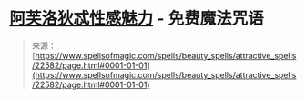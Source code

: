 <!--yml

category: 未分类

date: 2024-06-12 19:06:56

-->

# [阿芙洛狄忒性感魅力](https://www.spellsofmagic.com/spells/beauty_spells/attractive_spells/22582/page.html#0001-01-01) - 免费魔法咒语

> 来源：[https://www.spellsofmagic.com/spells/beauty_spells/attractive_spells/22582/page.html#0001-01-01](https://www.spellsofmagic.com/spells/beauty_spells/attractive_spells/22582/page.html#0001-01-01)
